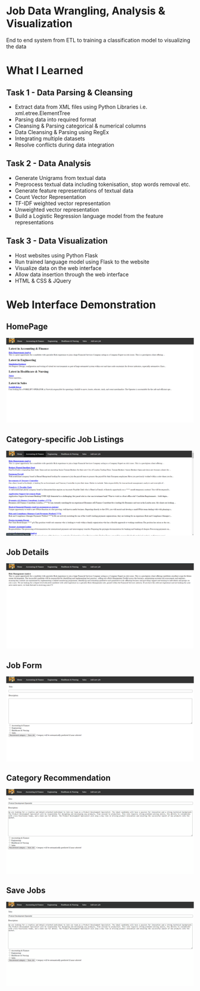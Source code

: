 # Job Data Wrangling, Analysis & Visualization
 End to end system from ETL to training a classification model to visualizing the data

# What I Learned
## Task 1 - Data Parsing & Cleansing
- Extract data from XML files using Python Libraries i.e. xml.etree.ElementTree
- Parsing data into required format
- Cleansing & Parsing categorical & numerical columns
- Data Cleansing & Parsing using RegEx
- Integrating multiple datasets
- Resolve conflicts during data integration

## Task 2 - Data Analysis
- Generate Unigrams from textual data
- Preprocess textual data including tokenisation, stop words removal etc.
- Generate feature representations of textual data
 - Count Vector Representation
 - TF-IDF weighted vector representation
 - Unweighted vector representation
- Build a Logistic Regression language model from the feature representations

## Task 3 - Data Visualization
- Host websites using Python Flask
- Run trained language model using Flask to the website
- Visualize data on the web interface
- Allow data insertion through the web interface
- HTML & CSS & JQuery

# Web Interface Demonstration
## HomePage
<kbd>
  <img src="images/homepage.png" alt="Home Page">
</kbd>

## Category-specific Job Listings
<kbd>
  <img src="images/category_specific_jobs.png" alt="Category specific jobs">
</kbd>

## Job Details
<kbd>
  <img src="images/job_description.png" alt="Job Details">
</kbd>

## Job Form
<kbd>
  <img src="images/new_job_form.png" alt="Job Form">
</kbd>

## Category Recommendation
<kbd>
  <img src="images/category_recommendation.gif" alt="Category Recommendation">
</kbd>

## Save Jobs
<kbd>
  <img src="images/job_save.gif" alt="Save Jobs">
</kbd>
